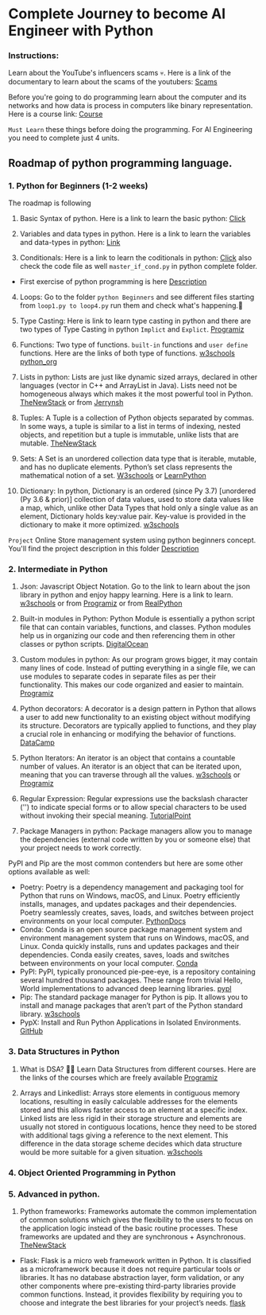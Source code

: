 # Complete Journey to become AI Engineer with Python
### Instructions: 
Learn about the YouTube's influencers scams 💀. Here is a link of the documentary to learn about the scams of the youtubers: [Scams](https://www.linkedin.com/posts/hemvad_scams-edtech-india-activity-7141404088591683586-MLwC/)

Before you're going to do programming learn about the computer and its networks and how data is process in computers like binary representation. Here is a course link: [Course](https://www.khanacademy.org/computing/ap-computer-science-principles/computers-101)

`Must Learn` these things before doing the programming. For AI Engineering you need to complete just 4 units.
## Roadmap of python programming language.
### 1. Python for Beginners (1-2 weeks)
The roadmap is following 
1. Basic Syntax of python.
Here is a link to learn the basic python: [Click](https://learnxinyminutes.com/docs/python/)

2. Variables and data types in python.
Here is a link to learn the variables and data-types in python: [Link](https://realpython.com/python-data-types/)

3. Conditionals: Here is a link to learn the coditionals in python: [Click](https://www.guru99.com/if-loop-python-conditional-structures.html)   also check the code file as well `master_if_cond.py` in python complete folder.
  - First exercise of python programming is here [Description](https://github.com/AhmedShafique313/AI_Engineer-with-python/blob/main/Python%20Complete/Exercise%20Solutions/sugar-level-description.md) 

4. Loops: Go to the folder `python Beginners` and see different files starting from `loop1.py to loop4.py` run them and check what's happening.🤔

5. Type Casting: Here is link to learn type casting in python and there are two types of Type Casting in python `Implict` and `Explict`. [Programiz](https://www.programiz.com/python-programming/type-conversion-and-casting)

6. Functions: Two type of functions. `built-in` functions and `user define` functions. Here are the links of both type of functions. [w3schools](https://www.w3schools.com/python/python_functions.asp) [python_org](https://docs.python.org/3/library/functions.html)


7. Lists in python: Lists are just like dynamic sized arrays, declared in other languages (vector in C++ and ArrayList in Java). Lists need not be homogeneous always which makes it the most powerful tool in Python. [TheNewStack](https://thenewstack.io/python-for-beginners-lists/) or from [Jerrynsh](https://jerrynsh.com/tuples-vs-lists-vs-sets-in-python/) 

8. Tuples: A Tuple is a collection of Python objects separated by commas. In some ways, a tuple is similar to a list in terms of indexing, nested objects, and repetition but a tuple is immutable, unlike lists that are mutable. [TheNewStack](https://thenewstack.io/python-for-beginners-when-and-how-to-use-tuples/) 

9. Sets: A Set is an unordered collection data type that is iterable, mutable, and has no duplicate elements. Python’s set class represents the mathematical notion of a set. [W3schools](https://www.w3schools.com/python/python_sets.asp) or [LearnPython](https://learnpython.com/blog/python-sets/)

10. Dictionary: In python, Dictionary is an ordered (since Py 3.7) [unordered (Py 3.6 & prior)] collection of data values, used to store data values like a map, which, unlike other Data Types that hold only a single value as an element, Dictionary holds key:value pair. Key-value is provided in the dictionary to make it more optimized. [w3schools](https://www.w3schools.com/python/python_dictionaries.asp)

`Project` Online Store management system using python beginners concept. You'll find the project description in this folder [Description](https://github.com/AhmedShafique313/AI_Engineer-with-python/blob/main/Python%20Beginners/Project/project_description.md)

### 2. Intermediate in Python
1. Json: Javascript Object Notation. Go to the link to learn about the json library in python and enjoy happy learning. Here is a link to learn. [w3schools](https://www.w3schools.com/python/python_json.asp) or from [Programiz](https://www.programiz.com/python-programming/json) or from [RealPython](https://realpython.com/python-json/)

2. Built-in modules in Python: Python Module is essentially a python script file that can contain variables, functions, and classes. Python modules help us in organizing our code and then referencing them in other classes or python scripts. [DigitalOcean](https://www.digitalocean.com/community/tutorials/python-modules)

3. Custom modules in python: As our program grows bigger, it may contain many lines of code. Instead of putting everything in a single file, we can use modules to separate codes in separate files as per their functionality. This makes our code organized and easier to maintain. [Programiz](https://www.programiz.com/python-programming/modules)

4. Python decorators: A decorator is a design pattern in Python that allows a user to add new functionality to an existing object without modifying its structure. Decorators are typically applied to functions, and they play a crucial role in enhancing or modifying the behavior of functions. [DataCamp](https://www.datacamp.com/tutorial/decorators-python)

5. Python Iterators: An iterator is an object that contains a countable number of values. An iterator is an object that can be iterated upon, meaning that you can traverse through all the values. [w3schools](https://www.w3schools.com/python/python_iterators.asp) or [Programiz](https://www.programiz.com/python-programming/iterator)

6. Regular Expression: Regular expressions use the backslash character ('\') to indicate special forms or to allow special characters to be used without invoking their special meaning. [TutorialPoint](https://www.tutorialspoint.com/python/python_reg_expressions.htm)

7. Package Managers in python: Package managers allow you to manage the dependencies (external code written by you or someone else) that your project needs to work correctly.

PyPI and Pip are the most common contenders but here are some other options available as well:
  - Poetry: Poetry is a dependency management and packaging tool for Python that runs on Windows, macOS, and Linux. Poetry efficiently installs, manages, and updates packages and their dependencies. Poetry seamlessly creates, saves, loads, and switches between project environments on your local computer. [PythonDocs](https://python-poetry.org/docs/)
  - Conda: Conda is an open source package management system and environment management system that runs on Windows, macOS, and Linux. Conda quickly installs, runs and updates packages and their dependencies. Conda easily creates, saves, loads and switches between environments on your local computer. [Conda](https://docs.conda.io/en/latest/)
  - PyPl: PyPI, typically pronounced pie-pee-eye, is a repository containing several hundred thousand packages. These range from trivial Hello, World implementations to advanced deep learning libraries. [pypl](https://pypi.org/)
  - Pip: The standard package manager for Python is pip. It allows you to install and manage packages that aren’t part of the Python standard library. [w3schools](https://www.w3schools.com/python/python_pip.asp)
  - PypX: Install and Run Python Applications in Isolated Environments. [GitHub](https://github.com/pypa/pipx)


### 3. Data Structures in Python
1. What is DSA? 🤷‍♂️ Learn Data Structures from different courses. Here are the links of the courses which are freely available [Programiz](https://programiz.pro/learn/master-dsa-with-python)

2. Arrays and Linkedlist: Arrays store elements in contiguous memory locations, resulting in easily calculable addresses for the elements stored and this allows faster access to an element at a specific index. Linked lists are less rigid in their storage structure and elements are usually not stored in contiguous locations, hence they need to be stored with additional tags giving a reference to the next element. This difference in the data storage scheme decides which data structure would be more suitable for a given situation. [w3schools](https://www.w3schools.com/dsa/dsa_data_arrays.php)

### 4. Object Oriented Programming in Python

### 5. Advanced in python.
1. Python frameworks: Frameworks automate the common implementation of common solutions which gives the flexibility to the users to focus on the application logic instead of the basic routine processes. These frameworks are updated and they are synchronous + Asynchronous. [TheNewStack](https://thenewstack.io/pyscript-a-browser-based-python-framework/)

  - Flask: Flask is a micro web framework written in Python. It is classified as a microframework because it does not require particular tools or libraries. It has no database abstraction layer, form validation, or any other components where pre-existing third-party libraries provide common functions. Instead, it provides flexibility by requiring you to choose and integrate the best libraries for your project’s needs. [flask](https://flask.palletsprojects.com/en/3.0.x/)